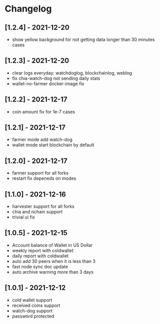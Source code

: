 # Changelog

## [1.2.4] - 2021-12-20
- show yellow background for not getting data longer than 30 minutes cases 

## [1.2.3] - 2021-12-20
- clear logs everyday: watchdoglog, blockchainlog, weblog
- fix chia-watch-dog not sending daily stats
- wallet-no-farmer docker-image fix

## [1.2.2] - 2021-12-17
- coin amount fix for 1e-7 cases

## [1.2.1] - 2021-12-17
- farmer mode add watch-dog
- wallet mode start blockchain by default

## [1.2.0] - 2021-12-17
- farmer support for all forks
- restart fix depeneds on modes

## [1.1.0] - 2021-12-16
- harvester support for all forks
- chia and nchain support
- trivial ui fix

## [1.0.5] - 2021-12-15
- Account balance of Wallet in US Dollar
- weekly report with coldwallet
- daily report with coldwallet
- auto add 30 peers when it is less than 3
- fast node sync doc update
- auto archive warning more than 3 days

## [1.0.1] - 2021-12-12
- cold wallet support
- received coins support
- watch-dog support
- password protected